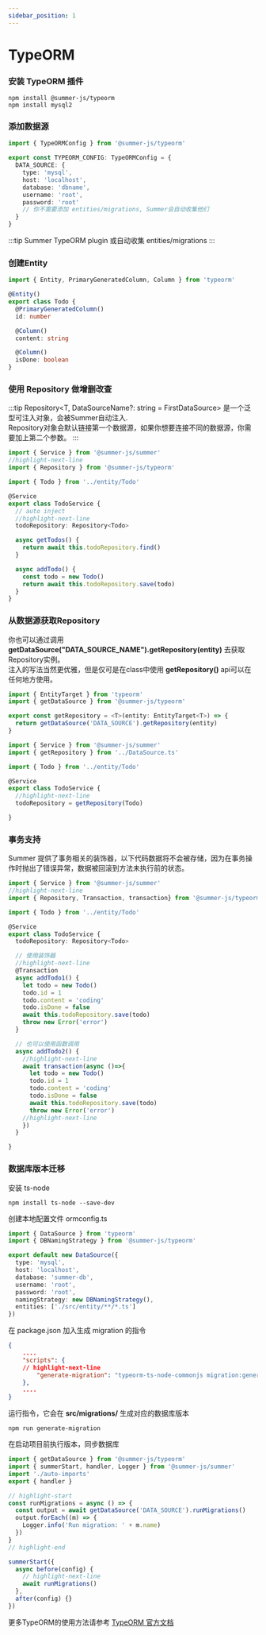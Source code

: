 ```yaml
---
sidebar_position: 1
---
```


# TypeORM

### 安装 TypeORM 插件

```
npm install @summer-js/typeorm
npm install mysql2
```

### 添加数据源 

```ts title="src/config/default.config.ts"
import { TypeORMConfig } from '@summer-js/typeorm'

export const TYPEORM_CONFIG: TypeORMConfig = {
  DATA_SOURCE: {
    type: 'mysql',
    host: 'localhost',
    database: 'dbname',
    username: 'root',
    password: 'root'
    // 你不需要添加 entities/migrations, Summer会自动收集他们
  }
}
```

:::tip
Summer TypeORM plugin 或自动收集 entities/migrations 
:::

### 创建Entity
```ts title="src/entity/Todo.ts"
import { Entity, PrimaryGeneratedColumn, Column } from 'typeorm'

@Entity()
export class Todo {
  @PrimaryGeneratedColumn()
  id: number

  @Column()
  content: string

  @Column()
  isDone: boolean
}
```


### 使用 Repository 做增删改查

:::tip
Repository&lt;T, DataSourceName?: string = FirstDataSource&gt; 是一个泛型可注入对象，会被Summer自动注入.<br/>
Repository对象会默认链接第一个数据源，如果你想要连接不同的数据源，你需要加上第二个参数。
:::

```ts title="src/service/TodoService.ts"
import { Service } from '@summer-js/summer'
//highlight-next-line
import { Repository } from '@summer-js/typeorm'

import { Todo } from '../entity/Todo'

@Service
export class TodoService {
  // auto inject
  //highlight-next-line
  todoRepository: Repository<Todo>

  async getTodos() {
    return await this.todoRepository.find()
  }

  async addTodo() {
    const todo = new Todo()
    return await this.todoRepository.save(todo)
  }
}
```



### 从数据源获取Repository

你也可以通过调用 **getDataSource("DATA_SOURCE_NAME").getRepository(entity)** 去获取Repository实例。<br/>
注入的写法当然更优雅，但是仅可是在class中使用 **getRepository()** api可以在任何地方使用。

```ts title="src/DataSource.ts"
import { EntityTarget } from 'typeorm'
import { getDataSource } from '@summer-js/typeorm'

export const getRepository = <T>(entity: EntityTarget<T>) => {
  return getDataSource('DATA_SOURCE').getRepository(entity)
}
```

```ts title="src/service/TodoService.ts"
import { Service } from '@summer-js/summer'
import { getRepository } from '../DataSource.ts'

import { Todo } from '../entity/Todo'

@Service
export class TodoService {
  //highlight-next-line
  todoRepository = getRepository(Todo)

}
```

### 事务支持

Summer 提供了事务相关的装饰器，以下代码数据将不会被存储，因为在事务操作时抛出了错误异常，数据被回滚到方法未执行前的状态。

```ts title="src/service/TodoService.ts"
import { Service } from '@summer-js/summer'
//highlight-next-line
import { Repository, Transaction, transaction} from '@summer-js/typeorm'

import { Todo } from '../entity/Todo'

@Service
export class TodoService {
  todoRepository: Repository<Todo>

  // 使用装饰器
  //highlight-next-line
  @Transaction
  async addTodo1() {
    let todo = new Todo()
    todo.id = 1
    todo.content = 'coding'
    todo.isDone = false
    await this.todoRepository.save(todo)
    throw new Error('error')
  }

  // 也可以使用函数调用
  async addTodo2() {
    //highlight-next-line
    await transaction(async ()=>{
      let todo = new Todo()
      todo.id = 1
      todo.content = 'coding'
      todo.isDone = false
      await this.todoRepository.save(todo)
      throw new Error('error')
    //highlight-next-line
    })
  }

}
```


### 数据库版本迁移

安装 ts-node
```
npm install ts-node --save-dev
```

创建本地配置文件 ormconfig.ts

```ts title="ormconfig.ts"
import { DataSource } from 'typeorm'
import { DBNamingStrategy } from '@summer-js/typeorm'

export default new DataSource({
  type: 'mysql',
  host: 'localhost',
  database: 'summer-db',
  username: 'root',
  password: 'root',
  namingStrategy: new DBNamingStrategy(),
  entities: ['./src/entity/**/*.ts']
})
```


在 package.json 加入生成 migration 的指令
```json title="package.json"
{
	....
	"scripts": {
    // highlight-next-line
		"generate-migration": "typeorm-ts-node-commonjs migration:generate src/migrations/migration -d ormconfig.ts -p"
	},
	....
}
```

运行指令，它会在 **src/migrations/** 生成对应的数据库版本
```
npm run generate-migration
```

在启动项目前执行版本，同步数据库

```ts title="src/index.ts"
import { getDataSource } from '@summer-js/typeorm'
import { summerStart, handler, Logger } from '@summer-js/summer'
import './auto-imports'
export { handler }

// highlight-start
const runMigrations = async () => {
  const output = await getDataSource('DATA_SOURCE').runMigrations()
  output.forEach((m) => {
    Logger.info('Run migration: ' + m.name)
  })
}
// highlight-end

summerStart({
  async before(config) {
    // highlight-next-line
    await runMigrations()
  },
  after(config) {}
})
```



更多TypeORM的使用方法请参考 [TypeORM 官方文档](https://typeorm.io/)